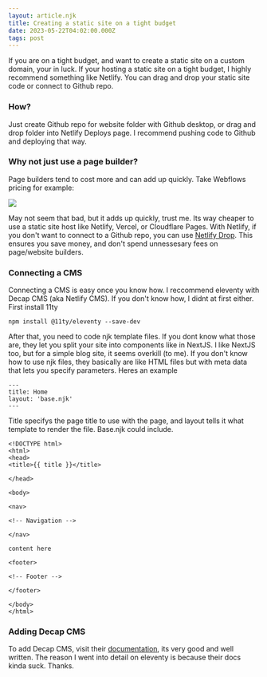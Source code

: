 ```yaml
---
layout: article.njk
title: Creating a static site on a tight budget
date: 2023-05-22T04:02:00.000Z
tags: post
---
```


If you are on a tight budget, and want to create a static site on a custom domain, your in luck. If your hosting a static site on a tight budget, I highly recommend something like Netlify. You can drag and drop your static site code or connect to Github repo.

### How?

Just create Github repo for website folder with Github desktop, or drag and drop folder into Netlify Deploys page. I recommend pushing code to Github and deploying that way.

### Why not just use a page builder?

Page builders tend to cost more and can add up quickly. Take Webflows pricing for example:

![](</media/Screenshot 2024-02-10 at 6.17.52 PM.png>)

May not seem that bad, but it adds up quickly, trust me. Its way cheaper to use a static site host like Netlify, Vercel, or Cloudflare Pages. With Netlify, if you don't want to connect to a Github repo, you can use [Netlify Drop](https://app.netlify.com/drop). This ensures you save money, and don't spend unnessesary fees on page/website builders.

### Connecting a CMS

Connecting a CMS is easy once you know how. I reccommend eleventy with Decap CMS (aka Netlify CMS). If you don't know how, I didnt at first either. First install 11ty

```
npm install @11ty/eleventy --save-dev
```

After that, you need to code njk template files. If you dont know what those are, they let you split your site into components like in NextJS. I like NextJS too, but for a simple blog site, it seems overkill (to me). If you don't know how to use njk files, they basically are like HTML files but with meta data that lets you specify parameters. Heres an example 

```
---
title: Home
layout: 'base.njk'
---
```

Title specifys the page title to use with the page, and layout tells it what template to render the file. Base.njk could include.

```
<!DOCTYPE html>
<html>
<head>
<title>{{ title }}</title>

</head>

<body>

<nav>

<!-- Navigation -->

</nav>

content here

<footer>

<!-- Footer -->

</footer>

</body>
</html>

```

### Adding Decap CMS

To add Decap CMS, visit their [documentation](https://decapcms.org/docs/install-decap-cms/), its very good and well written. The reason I went into detail on eleventy is because their docs kinda suck. Thanks.
